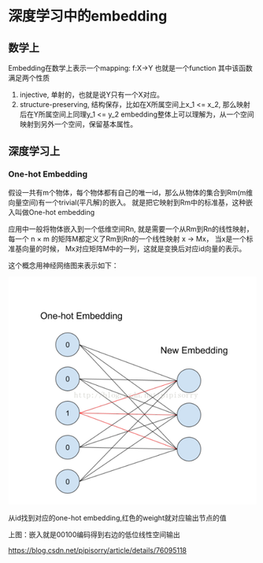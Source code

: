 # 深度学习中的embedding

## 数学上
Embedding在数学上表示一个mapping: f:X->Y 也就是一个function
其中该函数满足两个性质
1. injective, 单射的，也就是说Y只有一个X对应。
2. structure-preserving, 结构保存，比如在X所属空间上x_1 <= x_2, 那么映射后在Y所属空间上同理y_1 <= y_2
embedding整体上可以理解为，从一个空间映射到另外一个空间，保留基本属性。

## 深度学习上
### One-hot Embedding
假设一共有m个物体，每个物体都有自己的唯一id，那么从物体的集合到Rm(m维向量空间)有一个trivial(平凡解)的嵌入。
就是把它映射到Rm中的标准基，这种嵌入叫做One-hot embedding

应用中一般将物体嵌入到一个低维空间Rn, 就是需要一个从Rm到Rn的线性映射，每一个 n × m 的矩阵M都定义了Rm到Rn的一个线性映射 x -> Mx， 
当x是一个标准基向量的时候， Mx对应矩阵M中的一列，这就是变换后对应id向量的表示。

这个概念用神经网络图来表示如下：

![ ](../__pics/20171019103127255.png)

从id找到对应的one-hot embedding,红色的weight就对应输出节点的值

上图：嵌入就是00100编码得到右边的低位线性空间输出

https://blog.csdn.net/pipisorry/article/details/76095118
